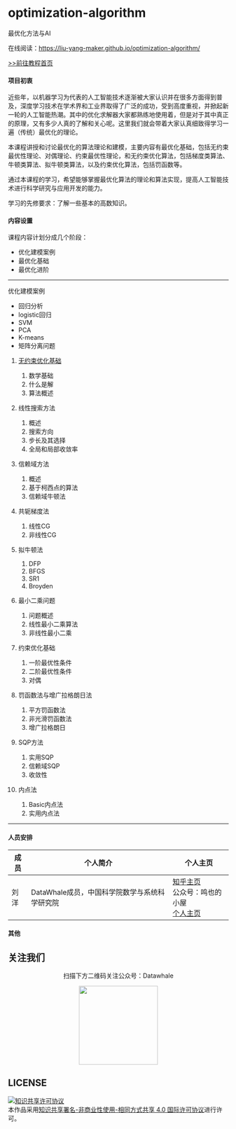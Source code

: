 # optimization-algorithm
最优化方法与AI



在线阅读：https://liu-yang-maker.github.io/optimization-algorithm/

[>>前往教程首页](./docs/index.md)

#### 项目初衷

近些年，以机器学习为代表的人工智能技术逐渐被大家认识并在很多方面得到普及，深度学习技术在学术界和工业界取得了广泛的成功，受到高度重视，并掀起新一轮的人工智能热潮。其中的优化求解器大家都熟练地使用着，但是对于其中真正的原理，又有多少人真的了解和关心呢。这里我们就会带着大家认真细致得学习一遍（传统）最优化的理论。

本课程讲授和讨论最优化的算法理论和建模，主要内容有最优化基础，包括无约束最优性理论、对偶理论、约束最优性理论，和无约束优化算法，包括梯度类算法、牛顿类算法、拟牛顿类算法，以及约束优化算法，包括罚函数等。

通过本课程的学习，希望能够掌握最优化算法的理论和算法实现，提高人工智能技术进行科学研究与应用开发的能力。

学习的先修要求：了解一些基本的高数知识。

#### 内容设置

课程内容计划分成几个阶段：

- 优化建模案例
- 最优化基础
- 最优化进阶

------

优化建模案例

- 回归分析
- logistic回归
- SVM
- PCA
- K-means
- 矩阵分离问题



1. [无约束优化基础](Chapter1.md)
   1. 数学基础
   2. 什么是解
   3. 算法概述
2. 线性搜索方法
   1. 概述
   2. 搜索方向
   3. 步长及其选择
   4. 全局和局部收敛率
3. 信赖域方法
   1. 概述
   2. 基于柯西点的算法
   3. 信赖域牛顿法
4. 共轭梯度法
   1. 线性CG
   2. 非线性CG
5. 拟牛顿法
   1. DFP
   2. BFGS
   3. SR1
   4. Broyden
6. 最小二乘问题
   1. 问题概述
   2. 线性最小二乘算法
   3. 非线性最小二乘



1. 约束优化基础
   1. 一阶最优性条件
   2. 二阶最优性条件
   3. 对偶
2. 罚函数法与增广拉格朗日法
   1. 平方罚函数法
   2. 非光滑罚函数法
   3. 增广拉格朗日
3. SQP方法
   1. 实用SQP
   2. 信赖域SQP
   3. 收敛性
4. 内点法
   1. Basic内点法
   2. 实用内点法



------



#### 人员安排

| 成员 | 个人简介                                      | 个人主页                                                     |
| ---- | --------------------------------------------- | ------------------------------------------------------------ |
| 刘洋 | DataWhale成员，中国科学院数学与系统科学研究院 | [知乎主页](https://www.zhihu.com/people/ming-ren-19-34)<br />公众号：鸣也的小屋<br />[个人主页](https://liu-yang-maker.github.io/Liu.Y/) |

#### 其他

## 关注我们

<div align=center>
<p>扫描下方二维码关注公众号：Datawhale</p>
<img src="https://raw.githubusercontent.com/datawhalechina/pumpkin-book/master/res/qrcode.jpeg" width = "180" height = "180">
</div>


## LICENSE

<a rel="license" href="http://creativecommons.org/licenses/by-nc-sa/4.0/"><img alt="知识共享许可协议" style="border-width:0" src="https://img.shields.io/badge/license-CC%20BY--NC--SA%204.0-lightgrey" /></a><br />本作品采用<a rel="license" href="http://creativecommons.org/licenses/by-nc-sa/4.0/">知识共享署名-非商业性使用-相同方式共享 4.0 国际许可协议</a>进行许可。









